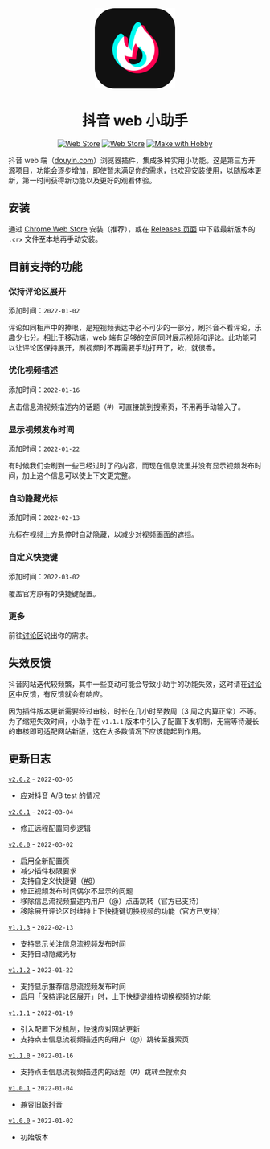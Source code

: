 <div align="center">
  <img alt="logo" src="src/assets/logo.png" width="160">
  <h1>抖音 web 小助手</h1>
  <p align="center">
    <a href="https://chrome.google.com/webstore/detail/khgcifnapfcaleokihendkolpcfgkepk"><img alt="Web Store" src="https://img.shields.io/chrome-web-store/v/khgcifnapfcaleokihendkolpcfgkepk?color=blue&label=Chrome%20Web%20Store&style=flat-square"></a>
    <a href="https://chrome.google.com/webstore/detail/khgcifnapfcaleokihendkolpcfgkepk"><img alt="Web Store" src="https://img.shields.io/chrome-web-store/users/khgcifnapfcaleokihendkolpcfgkepk?color=important&label=Users&style=flat-square"></a>
    <a href="https://github.com/douyin-helper/douyin-helper/graphs/contributors"><img alt="Make with Hobby" src="https://img.shields.io/static/v1?label=Make%20with&message=Hobby&color=critical&style=flat-square"></a>
  </p>
</div>

抖音 web 端（[douyin.com](https://douyin.com)）浏览器插件，集成多种实用小功能。这是第三方开源项目，功能会逐步增加，即使暂未满足你的需求，也欢迎安装使用，以随版本更新，第一时间获得新功能以及更好的观看体验。

## 安装

通过 [Chrome Web Store](https://chrome.google.com/webstore/detail/khgcifnapfcaleokihendkolpcfgkepk) 安装（推荐），或在 [Releases 页面](https://github.com/douyin-helper/douyin-helper/releases) 中下载最新版本的 `.crx` 文件至本地再手动安装。

## 目前支持的功能

### 保持评论区展开

添加时间：`2022-01-02`

评论如同相声中的捧哏，是短视频表达中必不可少的一部分，刷抖音不看评论，乐趣少七分。相比于移动端，web 端有足够的空间同时展示视频和评论。此功能可以让评论区保持展开，刷视频时不再需要手动打开了，欸，就很香。

### 优化视频描述

添加时间：`2022-01-16`

点击信息流视频描述内的话题（#）可直接跳到搜索页，不用再手动输入了。

### 显示视频发布时间

添加时间：`2022-01-22`

有时候我们会刷到一些已经过时了的内容，而现在信息流里并没有显示视频发布时间，加上这个信息可以使上下文更完整。

### 自动隐藏光标

添加时间：`2022-02-13`

光标在视频上方悬停时自动隐藏，以减少对视频画面的遮挡。

### 自定义快捷键

添加时间：`2022-03-02`

覆盖官方原有的快捷键配置。

### 更多

前往[讨论区](https://github.com/douyin-helper/douyin-helper/discussions/categories/%E9%9C%80%E6%B1%82%E5%BB%BA%E8%AE%AE)说出你的需求。

## 失效反馈

抖音网站迭代较频繁，其中一些变动可能会导致小助手的功能失效，这时请在[讨论区](https://github.com/douyin-helper/douyin-helper/discussions/categories/%E5%A4%B1%E6%95%88-bug)中反馈，有反馈就会有响应。

因为插件版本更新需要经过审核，时长在几小时至数周（3 周之内算正常）不等。为了缩短失效时间，小助手在 `v1.1.1` 版本中引入了配置下发机制，无需等待漫长的审核即可适配网站新版，这在大多数情况下应该能起到作用。

## 更新日志

[`v2.0.2`](https://github.com/douyin-helper/douyin-helper/releases/tag/v2.0.2) - `2022-03-05`

- 应对抖音 A/B test 的情况

[`v2.0.1`](https://github.com/douyin-helper/douyin-helper/releases/tag/v2.0.1) - `2022-03-04`

- 修正远程配置同步逻辑

[`v2.0.0`](https://github.com/douyin-helper/douyin-helper/releases/tag/v2.0.0) - `2022-03-02`

- 启用全新配置页
- 减少插件权限要求
- 支持自定义快捷键（[#8](https://github.com/douyin-helper/douyin-helper/discussions/8)）
- 修正视频发布时间偶尔不显示的问题
- 移除信息流视频描述内用户（@）点击跳转（官方已支持）
- 移除展开评论区时维持上下快捷键切换视频的功能（官方已支持）

[`v1.1.3`](https://github.com/douyin-helper/douyin-helper/releases/tag/v1.1.3) - `2022-02-13`

- 支持显示关注信息流视频发布时间
- 支持自动隐藏光标

[`v1.1.2`](https://github.com/douyin-helper/douyin-helper/releases/tag/v1.1.2) - `2022-01-22`

- 支持显示推荐信息流视频发布时间
- 启用「保持评论区展开」时，上下快捷键维持切换视频的功能

[`v1.1.1`](https://github.com/douyin-helper/douyin-helper/releases/tag/v1.1.1) - `2022-01-19`

- 引入配置下发机制，快速应对网站更新
- 支持点击信息流视频描述内的用户（@）跳转至搜索页

[`v1.1.0`](https://github.com/douyin-helper/douyin-helper/releases/tag/v1.1.0) - `2022-01-16`

- 支持点击信息流视频描述内的话题（#）跳转至搜索页

[`v1.0.1`](https://github.com/douyin-helper/douyin-helper/releases/tag/v1.0.1) - `2022-01-04`

- 兼容旧版抖音

[`v1.0.0`](https://github.com/douyin-helper/douyin-helper/releases/tag/v1.0.0) - `2022-01-02`

- 初始版本

